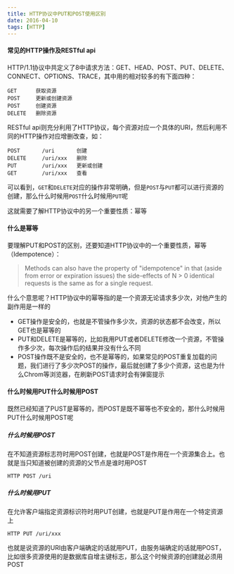 ```yaml
---
title: HTTP协议中PUT和POST使用区别
date: 2016-04-10
tags: [HTTP]
---
```


#### **常见的HTTP操作及RESTful api**
HTTP/1.1协议中共定义了8中请求方法：GET、HEAD、POST、PUT、DELETE、CONNECT、OPTIONS、TRACE，其中用的相对较多的有下面四种：

```http
GET      获取资源
POST     更新或创建资源
POST     创建资源
DELETE   删除资源
```

RESTful api则充分利用了HTTP协议，每个资源对应一个具体的URI，然后利用不同的HTTP操作对应增删改查，如：

```http
POST       /uri       创建
DELETE     /uri/xxx   删除
PUT        /uri/xxx   更新或创建
GET        /uri/xxx   查看
```

可以看到，`GET`和`DELETE`对应的操作非常明确，但是`POST`与`PUT`都可以进行资源的创建，那么什么时候用`POST`什么时候用`PUT`呢

<!-- more -->

这就需要了解HTTP协议中的另一个重要性质：幂等

#### **什么是幂等**

要理解PUT和POST的区别，还要知道HTTP协议中的一个重要性质，幂等（Idempotence）：

> Methods can also have the property of "idempotence" in that (aside from error or expiration issues) the side-effects of N > 0 identical requests is the same as for a single request.

什么个意思呢？HTTP协议中的幂等指的是一个资源无论请求多少次，对他产生的副作用是一样的

* GET操作是安全的，也就是不管操作多少次，资源的状态都不会改变，所以GET也是幂等的
* PUT和DELETE是幂等的，比如我用PUT或者DELETE修改一个资源，不管操作多少次，每次操作后的结果并没有什么不同
* POST操作既不是安全的，也不是幂等的，如果常见的POST重复加载的问题，我们进行了多少次POST的操作，最后就创建了多少个资源，这也是为什么Chrom等浏览器，在刷新POST请求时会有弹窗提示

#### **什么时候用PUT什么时候用POST**

既然已经知道了PUST是幂等的，而POST是既不幂等也不安全的，那什么时候用PUT什么时候用POST呢

##### **什么时候用POST**

在不知道资源标志符时用POST创建，也就是POST是作用在一个资源集合上。也就是当只知道被创建的资源的父节点是谁时用POST

```http
HTTP POST /uri
```

##### **什么时候用PUT**

在允许客户端指定资源标识符时用PUT创建，也就是PUT是作用在一个特定资源上

```http
HTTP PUT /uri/xxx
```

也就是说资源的URI由客户端确定的话就用PUT，由服务端确定的话就用POST，比如很多资源使用的是数据库自增主键标志，那么这个时候资源的创建就必须用POST